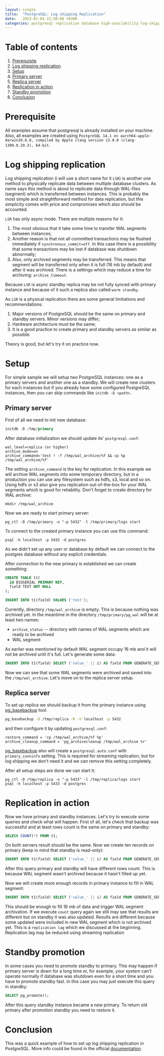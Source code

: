 ```yaml
---
layout: single
title:  "PostgreSQL: Log shipping Replication"
date:   2023-01-04 22:50:00 +0300
categories: postgresql replication database high-availability log-shipping
---
```


# Table of contents
1. [Prerequisite](#prerequisite)
2. [Log shipping replication](#log-shipping-replication)
3. [Setup](#setup)
  1. [Primary server](#primary-server)
  2. [Replica server](#replica)
4. [Replication in action](#action)   
5. [Standby promotion](#standby-promotion)
6. [Conclusion](#conclusion)

# Prerequisite <a name="prerequisite"></a>
All examples assume that postgresql is already installed on your machine.
Also, all examples are created using `PostgreSQL 14.1 on aarch64-apple-darwin20.6.0, compiled by Apple clang version 13.0.0 (clang-1300.0.29.3), 64-bit`.

# Log shipping replication <a name="log-shipping-replication"></a>
Log shipping replication (i will use a short name for it `LSR`) is another one method to physically replicate data between multiple database clusters. As name says this method is about to replicate data through WAL-files (segment) which is transferred between instances. This is probably the most simple and straightforward method for data replication, but this simplicity comes with price and compromises which also should be accounted.

`LSR` has only async mode. There are multiple reasons for it:
1. The most obvious that it take some time to transfer WAL segments between instances;
2. Another reason is that not all committed transactions may be flushed immediately if `synchronous_commit=off`. In this case there is a possibility that some transactions may be lost if database was shutdown abnormally;
3. Also, only archived segments may be transferred. This means that segment will be transferred only when it is full (16 mb by default) and after it was archived. There is a settings which may reduce a time for archiving: `archive_timeout`.

Because `LSR` is async standby replica may be not fully synced with primary instance and because of it such a replica also called `warm standby`.

As `LSR` is a physical replication there are some general limitations and recommendations:
1. Major versions of PostgreSQL should be the same on primary and standby servers. Minor versions may differ;
2. Hardware architecture must be the same;
3. It is a good practice to create primary and standby servers as similar as possible.

Theory is good, but let's try it on practice now.

# Setup <a name="setup"></a>
For simple sample we will setup two PostgreSQL instances: one as a primary servers and another one as a standby. We will create new clusters for each instances but if you already have some configured PostgreSQL instances, then you can skip commands like `initdb -D <path>`.

## Primary server <a name="primary server"></a>
First of all we need to init new database:
```sql
initdb -D /tmp/primary
```

After database initialization we should update its' `postgresql.conf`:
```
wal_level=replica (or higher)
archive_mode=on
archive_command='test ! -f /tmp/wal_archive/%f && cp %p /tmp/wal_archive/%f'
```

The setting `archive_command` is the key for replication. In this example we will archive WAL segments into some temporary directory, but in a production you can use any filesystem such as hdfs, s3, local and so on. Using hdfs or s3 also give you replication out-of-the-box for your WAL segments which is good for reliability. Don't forget to create directory for WAL archive:
```
mkdir /tmp/wal_archive
```

Now we are ready to start primary server:
```
pg_ctl -D /tmp/primary -o "-p 5432" -l /tmp/primary/logs start
```

To connect to the created primary instance you can use this command:
```
psql -h localhost -p 5432 -d postgres
```

As we didn't set up any user or database by default we can connect to the postgres database without any explicit credentials.

After connection to the new primary is established we can create something:
```sql
CREATE TABLE t1(
  id BIGSERIAL PRIMARY KEY,
  field TEXT NOT NULL
);

INSERT INTO t1(field) VALUES ('test');
```

Currently, directory `/tmp/wal_archive` is empty. This is because nothing was archived yet. In the meantime in the directory `/tmp/primary/pg_wal` will be at least two names:
- `archive_status` -- directory with names of WAL segments which are ready to be archived
- WAL segment

As earlier was mentioned by default WAL segment occupy 16 mb and it will not be archived until it's full. Let's generate some data:
```sql
INSERT INTO t1(field) SELECT ('value_' || i) AS field FROM GENERATE_SERIES(1, 200000) s(i);
```

Now we can see that some WAL segments were archived and saved into the `/tmp/wal_archive`. Let's move on to the replica server setup.

## Replica server <a name="replica"></a>
To set up replica we should backup it from the primary instance using [pg_basebackup](https://www.postgresql.org/docs/current/app-pgbasebackup.html) tool:
```sh
pg_basebackup -D /tmp/replica -R -h localhost -p 5432
```

and then configure it by updating `postgresql.conf`:
```
restore_command = 'cp /tmp/wal_archive/%f %p'
archive_cleanup_command = 'pg_archivecleanup /tmp/wal_archive %r'
```
[pg_basebackup](https://www.postgresql.org/docs/current/app-pgbasebackup.html) also will create a `postgresql.auto.conf` with `primary_conninfo` setting. This is required for streaming replication, but for log shipping we don't need it and we can remove this setting completely.


After all setup steps are done we can start it:
```
pg_ctl -D /tmp/replica -o "-p 5433" -l /tmp/replica/logs start
psql -h localhost -p 5433 -d postgres
```

# Replication in action <a name="action"></a>
Now we have primary and standby instances. Let's try to execute some queries and check what will happen.
First of all, let's check that backup was successful and at least rows count is the same on primary and standby:
```sql
SELECt COUNT(*) FROM t1;
```
On both servers result should be the same. Now we create ten records on primary (keep in mind that standby is read-only):
```sql
INSERT INTO t1(field) SELECT ('value_' || i) AS field FROM GENERATE_SERIES(1, 10) s(i);
```

After this query primary and standby will have different rows count. This is because WAL segment wasn't archived because it hasn't filled up yet.

Now we will create more enough records in primary instance to fill in WAL segment:
```sql
INSERT INTO t1(field) SELECT ('value_' || i) AS field FROM GENERATE_SERIES(1, 300000) s(i);
```

This should be enough to fill 16 mb of data and trigger WAL segment archivation. If we execute `count` query again we still may see that results are different but on standby it was also updated. Results are different because some updated were included in new WAL segment which is not archived yet. This is a `replication lag` which we discussed at the beginning. Replication lag may be reduced using streaming replication

# Standby promotion <a name="standby-promotion"></a>
In some cases you need to promote standby to primary. This may happen if primary server is down for a long time or, for example, your system can't operate normally if database was shutdown even for a short time and you have to promote standby fast. In this case you may just execute this query in standby:
```sql
SELECT pg_promote();
```

After this query standby instance became a new primary. To return old primary after promotion standby you need to restore it.

# Conclusion <a name="conclusion"></a>
This was a quick example of how to set up log shipping replication in PostgreSQL. More info could be found in the official [documentation](https://www.postgresql.org/docs/current/warm-standby.html).
